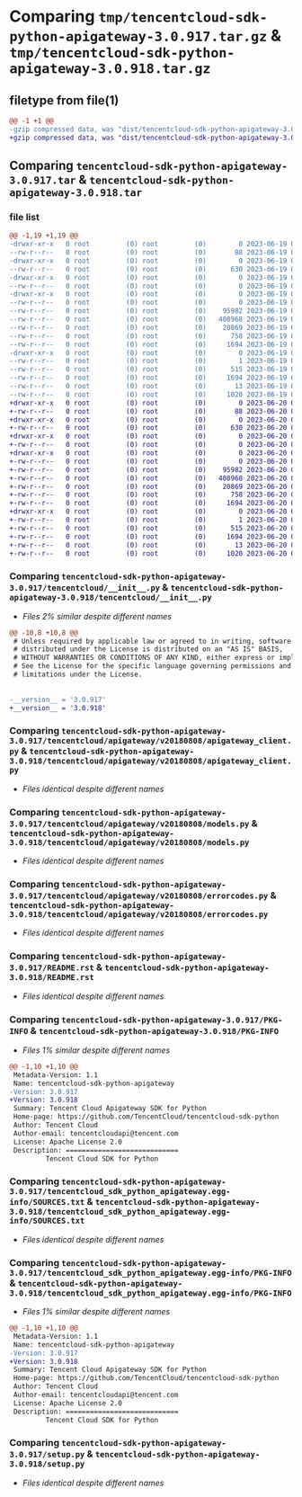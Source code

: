 # Comparing `tmp/tencentcloud-sdk-python-apigateway-3.0.917.tar.gz` & `tmp/tencentcloud-sdk-python-apigateway-3.0.918.tar.gz`

## filetype from file(1)

```diff
@@ -1 +1 @@
-gzip compressed data, was "dist/tencentcloud-sdk-python-apigateway-3.0.917.tar", last modified: Mon Jun 19 00:17:38 2023, max compression
+gzip compressed data, was "dist/tencentcloud-sdk-python-apigateway-3.0.918.tar", last modified: Tue Jun 20 02:32:45 2023, max compression
```

## Comparing `tencentcloud-sdk-python-apigateway-3.0.917.tar` & `tencentcloud-sdk-python-apigateway-3.0.918.tar`

### file list

```diff
@@ -1,19 +1,19 @@
-drwxr-xr-x   0 root         (0) root         (0)        0 2023-06-19 00:17:38.000000 tencentcloud-sdk-python-apigateway-3.0.917/
--rw-r--r--   0 root         (0) root         (0)       88 2023-06-19 00:17:38.000000 tencentcloud-sdk-python-apigateway-3.0.917/setup.cfg
-drwxr-xr-x   0 root         (0) root         (0)        0 2023-06-19 00:17:38.000000 tencentcloud-sdk-python-apigateway-3.0.917/tencentcloud/
--rw-r--r--   0 root         (0) root         (0)      630 2023-06-19 00:17:37.000000 tencentcloud-sdk-python-apigateway-3.0.917/tencentcloud/__init__.py
-drwxr-xr-x   0 root         (0) root         (0)        0 2023-06-19 00:17:38.000000 tencentcloud-sdk-python-apigateway-3.0.917/tencentcloud/apigateway/
--rw-r--r--   0 root         (0) root         (0)        0 2023-06-19 00:17:37.000000 tencentcloud-sdk-python-apigateway-3.0.917/tencentcloud/apigateway/__init__.py
-drwxr-xr-x   0 root         (0) root         (0)        0 2023-06-19 00:17:38.000000 tencentcloud-sdk-python-apigateway-3.0.917/tencentcloud/apigateway/v20180808/
--rw-r--r--   0 root         (0) root         (0)        0 2023-06-19 00:17:37.000000 tencentcloud-sdk-python-apigateway-3.0.917/tencentcloud/apigateway/v20180808/__init__.py
--rw-r--r--   0 root         (0) root         (0)    95982 2023-06-19 00:17:37.000000 tencentcloud-sdk-python-apigateway-3.0.917/tencentcloud/apigateway/v20180808/apigateway_client.py
--rw-r--r--   0 root         (0) root         (0)   408968 2023-06-19 00:17:37.000000 tencentcloud-sdk-python-apigateway-3.0.917/tencentcloud/apigateway/v20180808/models.py
--rw-r--r--   0 root         (0) root         (0)    20869 2023-06-19 00:17:37.000000 tencentcloud-sdk-python-apigateway-3.0.917/tencentcloud/apigateway/v20180808/errorcodes.py
--rw-r--r--   0 root         (0) root         (0)      758 2023-06-19 00:17:37.000000 tencentcloud-sdk-python-apigateway-3.0.917/README.rst
--rw-r--r--   0 root         (0) root         (0)     1694 2023-06-19 00:17:38.000000 tencentcloud-sdk-python-apigateway-3.0.917/PKG-INFO
-drwxr-xr-x   0 root         (0) root         (0)        0 2023-06-19 00:17:38.000000 tencentcloud-sdk-python-apigateway-3.0.917/tencentcloud_sdk_python_apigateway.egg-info/
--rw-r--r--   0 root         (0) root         (0)        1 2023-06-19 00:17:38.000000 tencentcloud-sdk-python-apigateway-3.0.917/tencentcloud_sdk_python_apigateway.egg-info/dependency_links.txt
--rw-r--r--   0 root         (0) root         (0)      515 2023-06-19 00:17:38.000000 tencentcloud-sdk-python-apigateway-3.0.917/tencentcloud_sdk_python_apigateway.egg-info/SOURCES.txt
--rw-r--r--   0 root         (0) root         (0)     1694 2023-06-19 00:17:38.000000 tencentcloud-sdk-python-apigateway-3.0.917/tencentcloud_sdk_python_apigateway.egg-info/PKG-INFO
--rw-r--r--   0 root         (0) root         (0)       13 2023-06-19 00:17:38.000000 tencentcloud-sdk-python-apigateway-3.0.917/tencentcloud_sdk_python_apigateway.egg-info/top_level.txt
--rw-r--r--   0 root         (0) root         (0)     1020 2023-06-19 00:17:37.000000 tencentcloud-sdk-python-apigateway-3.0.917/setup.py
+drwxr-xr-x   0 root         (0) root         (0)        0 2023-06-20 02:32:45.000000 tencentcloud-sdk-python-apigateway-3.0.918/
+-rw-r--r--   0 root         (0) root         (0)       88 2023-06-20 02:32:45.000000 tencentcloud-sdk-python-apigateway-3.0.918/setup.cfg
+drwxr-xr-x   0 root         (0) root         (0)        0 2023-06-20 02:32:45.000000 tencentcloud-sdk-python-apigateway-3.0.918/tencentcloud/
+-rw-r--r--   0 root         (0) root         (0)      630 2023-06-20 02:32:45.000000 tencentcloud-sdk-python-apigateway-3.0.918/tencentcloud/__init__.py
+drwxr-xr-x   0 root         (0) root         (0)        0 2023-06-20 02:32:45.000000 tencentcloud-sdk-python-apigateway-3.0.918/tencentcloud/apigateway/
+-rw-r--r--   0 root         (0) root         (0)        0 2023-06-20 02:32:45.000000 tencentcloud-sdk-python-apigateway-3.0.918/tencentcloud/apigateway/__init__.py
+drwxr-xr-x   0 root         (0) root         (0)        0 2023-06-20 02:32:45.000000 tencentcloud-sdk-python-apigateway-3.0.918/tencentcloud/apigateway/v20180808/
+-rw-r--r--   0 root         (0) root         (0)        0 2023-06-20 02:32:45.000000 tencentcloud-sdk-python-apigateway-3.0.918/tencentcloud/apigateway/v20180808/__init__.py
+-rw-r--r--   0 root         (0) root         (0)    95982 2023-06-20 02:32:45.000000 tencentcloud-sdk-python-apigateway-3.0.918/tencentcloud/apigateway/v20180808/apigateway_client.py
+-rw-r--r--   0 root         (0) root         (0)   408968 2023-06-20 02:32:45.000000 tencentcloud-sdk-python-apigateway-3.0.918/tencentcloud/apigateway/v20180808/models.py
+-rw-r--r--   0 root         (0) root         (0)    20869 2023-06-20 02:32:45.000000 tencentcloud-sdk-python-apigateway-3.0.918/tencentcloud/apigateway/v20180808/errorcodes.py
+-rw-r--r--   0 root         (0) root         (0)      758 2023-06-20 02:32:45.000000 tencentcloud-sdk-python-apigateway-3.0.918/README.rst
+-rw-r--r--   0 root         (0) root         (0)     1694 2023-06-20 02:32:45.000000 tencentcloud-sdk-python-apigateway-3.0.918/PKG-INFO
+drwxr-xr-x   0 root         (0) root         (0)        0 2023-06-20 02:32:45.000000 tencentcloud-sdk-python-apigateway-3.0.918/tencentcloud_sdk_python_apigateway.egg-info/
+-rw-r--r--   0 root         (0) root         (0)        1 2023-06-20 02:32:45.000000 tencentcloud-sdk-python-apigateway-3.0.918/tencentcloud_sdk_python_apigateway.egg-info/dependency_links.txt
+-rw-r--r--   0 root         (0) root         (0)      515 2023-06-20 02:32:45.000000 tencentcloud-sdk-python-apigateway-3.0.918/tencentcloud_sdk_python_apigateway.egg-info/SOURCES.txt
+-rw-r--r--   0 root         (0) root         (0)     1694 2023-06-20 02:32:45.000000 tencentcloud-sdk-python-apigateway-3.0.918/tencentcloud_sdk_python_apigateway.egg-info/PKG-INFO
+-rw-r--r--   0 root         (0) root         (0)       13 2023-06-20 02:32:45.000000 tencentcloud-sdk-python-apigateway-3.0.918/tencentcloud_sdk_python_apigateway.egg-info/top_level.txt
+-rw-r--r--   0 root         (0) root         (0)     1020 2023-06-20 02:32:45.000000 tencentcloud-sdk-python-apigateway-3.0.918/setup.py
```

### Comparing `tencentcloud-sdk-python-apigateway-3.0.917/tencentcloud/__init__.py` & `tencentcloud-sdk-python-apigateway-3.0.918/tencentcloud/__init__.py`

 * *Files 2% similar despite different names*

```diff
@@ -10,8 +10,8 @@
 # Unless required by applicable law or agreed to in writing, software
 # distributed under the License is distributed on an "AS IS" BASIS,
 # WITHOUT WARRANTIES OR CONDITIONS OF ANY KIND, either express or implied.
 # See the License for the specific language governing permissions and
 # limitations under the License.
 
 
-__version__ = '3.0.917'
+__version__ = '3.0.918'
```

### Comparing `tencentcloud-sdk-python-apigateway-3.0.917/tencentcloud/apigateway/v20180808/apigateway_client.py` & `tencentcloud-sdk-python-apigateway-3.0.918/tencentcloud/apigateway/v20180808/apigateway_client.py`

 * *Files identical despite different names*

### Comparing `tencentcloud-sdk-python-apigateway-3.0.917/tencentcloud/apigateway/v20180808/models.py` & `tencentcloud-sdk-python-apigateway-3.0.918/tencentcloud/apigateway/v20180808/models.py`

 * *Files identical despite different names*

### Comparing `tencentcloud-sdk-python-apigateway-3.0.917/tencentcloud/apigateway/v20180808/errorcodes.py` & `tencentcloud-sdk-python-apigateway-3.0.918/tencentcloud/apigateway/v20180808/errorcodes.py`

 * *Files identical despite different names*

### Comparing `tencentcloud-sdk-python-apigateway-3.0.917/README.rst` & `tencentcloud-sdk-python-apigateway-3.0.918/README.rst`

 * *Files identical despite different names*

### Comparing `tencentcloud-sdk-python-apigateway-3.0.917/PKG-INFO` & `tencentcloud-sdk-python-apigateway-3.0.918/PKG-INFO`

 * *Files 1% similar despite different names*

```diff
@@ -1,10 +1,10 @@
 Metadata-Version: 1.1
 Name: tencentcloud-sdk-python-apigateway
-Version: 3.0.917
+Version: 3.0.918
 Summary: Tencent Cloud Apigateway SDK for Python
 Home-page: https://github.com/TencentCloud/tencentcloud-sdk-python
 Author: Tencent Cloud
 Author-email: tencentcloudapi@tencent.com
 License: Apache License 2.0
 Description: ============================
         Tencent Cloud SDK for Python
```

### Comparing `tencentcloud-sdk-python-apigateway-3.0.917/tencentcloud_sdk_python_apigateway.egg-info/SOURCES.txt` & `tencentcloud-sdk-python-apigateway-3.0.918/tencentcloud_sdk_python_apigateway.egg-info/SOURCES.txt`

 * *Files identical despite different names*

### Comparing `tencentcloud-sdk-python-apigateway-3.0.917/tencentcloud_sdk_python_apigateway.egg-info/PKG-INFO` & `tencentcloud-sdk-python-apigateway-3.0.918/tencentcloud_sdk_python_apigateway.egg-info/PKG-INFO`

 * *Files 1% similar despite different names*

```diff
@@ -1,10 +1,10 @@
 Metadata-Version: 1.1
 Name: tencentcloud-sdk-python-apigateway
-Version: 3.0.917
+Version: 3.0.918
 Summary: Tencent Cloud Apigateway SDK for Python
 Home-page: https://github.com/TencentCloud/tencentcloud-sdk-python
 Author: Tencent Cloud
 Author-email: tencentcloudapi@tencent.com
 License: Apache License 2.0
 Description: ============================
         Tencent Cloud SDK for Python
```

### Comparing `tencentcloud-sdk-python-apigateway-3.0.917/setup.py` & `tencentcloud-sdk-python-apigateway-3.0.918/setup.py`

 * *Files identical despite different names*

